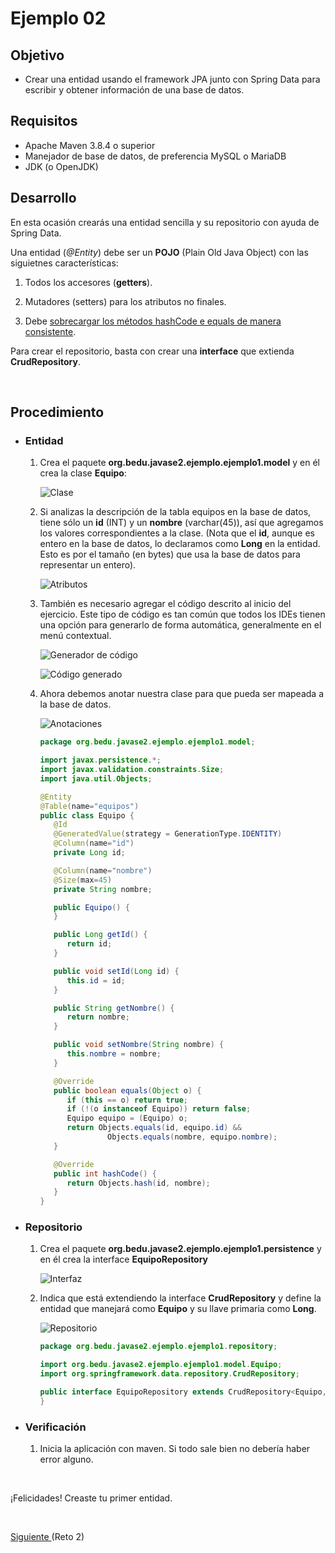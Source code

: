 # Ejemplo 02

## Objetivo

- Crear una entidad usando el framework JPA junto con Spring Data para escribir y obtener información de una base de datos.

## Requisitos

- Apache Maven 3.8.4 o superior
- Manejador de base de datos, de preferencia MySQL o MariaDB
- JDK (o OpenJDK)

## Desarrollo
 
En esta ocasión crearás una entidad sencilla y su repositorio con ayuda de Spring Data.

Una entidad (_@Entity_) debe ser un **POJO** (Plain Old Java Object) con las siguietnes características:

1. Todos los accesores (**getters**).

2. Mutadores (setters) para los atributos no finales.

3. Debe [sobrecargar los métodos hashCode e equals de manera consistente](https://www.mkyong.com/java/java-how-to-overrides-equals-and-hashcode/).

Para crear el repositorio, basta con crear una **interface** que extienda **CrudRepository**.

<br/>

## Procedimiento

- ### Entidad
   1. Crea el paquete **org.bedu.javase2.ejemplo.ejemplo1.model** y en él crea la clase **Equipo**:

      ![Clase](img/figura01.png)

   2. Si analizas la descripción de la tabla equipos en la base de datos, tiene sólo un **id** (INT) y un **nombre** (varchar(45)), así que agregamos los valores correspondientes a la clase. (Nota que el **id**, aunque es entero en la base de datos, lo declaramos como **Long** en la entidad. Esto es por el tamaño (en bytes) que usa la base de datos para representar un entero).

      ![Atributos](img/figura02.png)


   3. También es necesario agregar el código descrito al inicio del ejercicio. Este tipo de código es tan común que todos los IDEs tienen una opción para generarlo de forma automática, generalmente en el menú contextual.

      ![Generador de código](img/figura03.png)
      
      ![Código generado](img/figura04.png)

   4. Ahora debemos anotar nuestra clase para que pueda ser mapeada a la base de datos.

      ![Anotaciones](img/figura05.png)

      ```java
      package org.bedu.javase2.ejemplo.ejemplo1.model;

      import javax.persistence.*;
      import javax.validation.constraints.Size;
      import java.util.Objects;

      @Entity
      @Table(name="equipos")
      public class Equipo {
         @Id
         @GeneratedValue(strategy = GenerationType.IDENTITY)
         @Column(name="id")
         private Long id;

         @Column(name="nombre")
         @Size(max=45)
         private String nombre;

         public Equipo() {
         }

         public Long getId() {
            return id;
         }

         public void setId(Long id) {
            this.id = id;
         }

         public String getNombre() {
            return nombre;
         }

         public void setNombre(String nombre) {
            this.nombre = nombre;
         }

         @Override
         public boolean equals(Object o) {
            if (this == o) return true;
            if (!(o instanceof Equipo)) return false;
            Equipo equipo = (Equipo) o;
            return Objects.equals(id, equipo.id) &&
                     Objects.equals(nombre, equipo.nombre);
         }

         @Override
         public int hashCode() {
            return Objects.hash(id, nombre);
         }
      }
      ```

- ### Repositorio

   1. Crea el paquete **org.bedu.javase2.ejemplo.ejemplo1.persistence** y en él crea la interface **EquipoRepository**

      ![Interfaz](img/figura06.png)

   2. Indica que está extendiendo la interface **CrudRepository** y define la entidad que manejará como **Equipo** y su llave primaria como **Long**.

      ![Repositorio](img/figura07.png)

      ```java
      package org.bedu.javase2.ejemplo.ejemplo1.repository;

      import org.bedu.javase2.ejemplo.ejemplo1.model.Equipo;
      import org.springframework.data.repository.CrudRepository;

      public interface EquipoRepository extends CrudRepository<Equipo, Long> {
      }
      ```

- ### Verificación

   1. Inicia la aplicación con maven. Si todo sale bien no debería haber error alguno.

<br/>

¡Felicidades! Creaste tu primer entidad.

<br/>

[Siguiente ](../Reto-02/Readme.md)(Reto 2)